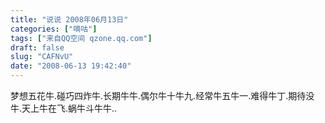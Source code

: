 ```yaml
---
title: "说说 2008年06月13日"
categories: ["嘀咕"]
tags: ["来自QQ空间 qzone.qq.com"]
draft: false
slug: "CAFNvU"
date: "2008-06-13 19:42:40"
---
```


梦想五花牛.碰巧四炸牛.长期牛牛.偶尔牛十牛九.经常牛五牛一.难得牛丁.期待没牛.天上牛在飞.蜗牛斗牛牛.. 
